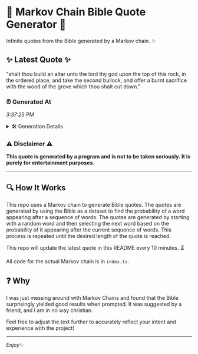 # 📖 Markov Chain Bible Quote Generator 📖

Infinite quotes from the Bible generated by a Markov chain. ✨

## ✨ Latest Quote ✨
"shalt thou build an altar unto the lord thy god upon the top of this rock, in the ordered place, and take the second bullock, and offer a burnt sacrifice with the wood of the grove which thou shalt cut down."

### ⏰ Generated At
*3:37:25 PM*

<details>
    <summary>🛠️ Generation Details</summary>
    <p>
        <strong>🌱 Seed:</strong> shalt<br>
        <strong>🔄 Iterations:</strong> 40<br>
        <strong>📜 Context History:</strong><br>[ shalt ]: thou<br>[ shalt, thou ]: build<br>[ shalt, thou, build ]: an<br>[ shalt, thou, build, an ]: altar<br>[ shalt, thou, build, an, altar ]: unto<br>[ shalt, thou, build, an, altar, unto ]: the<br>[ thou, build, an, altar, unto, the ]: lord<br>[ build, an, altar, unto, the, lord ]: thy<br>[ an, altar, unto, the, lord, thy ]: god<br>[ altar, unto, the, lord, thy, god ]: upon<br>[ unto, the, lord, thy, god, upon ]: the<br>[ the, lord, thy, god, upon, the ]: top<br>[ lord, thy, god, upon, the, top ]: of<br>[ thy, god, upon, the, top, of ]: this<br>[ god, upon, the, top, of, this ]: rock,<br>[ upon, the, top, of, this, rock, ]: in<br>[ the, top, of, this, rock,, in ]: the<br>[ top, of, this, rock,, in, the ]: ordered<br>[ of, this, rock,, in, the, ordered ]: place,<br>[ this, rock,, in, the, ordered, place, ]: and<br>[ rock,, in, the, ordered, place,, and ]: take<br>[ in, the, ordered, place,, and, take ]: the<br>[ the, ordered, place,, and, take, the ]: second<br>[ ordered, place,, and, take, the, second ]: bullock,<br>[ place,, and, take, the, second, bullock, ]: and<br>[ and, take, the, second, bullock,, and ]: offer<br>[ take, the, second, bullock,, and, offer ]: a<br>[ the, second, bullock,, and, offer, a ]: burnt<br>[ second, bullock,, and, offer, a, burnt ]: sacrifice<br>[ bullock,, and, offer, a, burnt, sacrifice ]: with<br>[ and, offer, a, burnt, sacrifice, with ]: the<br>[ offer, a, burnt, sacrifice, with, the ]: wood<br>[ a, burnt, sacrifice, with, the, wood ]: of<br>[ burnt, sacrifice, with, the, wood, of ]: the<br>[ sacrifice, with, the, wood, of, the ]: grove<br>[ with, the, wood, of, the, grove ]: which<br>[ the, wood, of, the, grove, which ]: thou<br>[ wood, of, the, grove, which, thou ]: shalt<br>[ of, the, grove, which, thou, shalt ]: cut<br>[ the, grove, which, thou, shalt, cut ]: down.<br>
    </p>
</details>

### ⚠️ Disclaimer ⚠️
**This quote is generated by a program and is not to be taken seriously. It is purely for entertainment purposes.**

---

## 🔍 How It Works

This repo uses a Markov chain to generate Bible quotes. The quotes are generated by using the Bible as a dataset to find the probability of a word appearing after a sequence of words. The quotes are generated by starting with a random word and then selecting the next word based on the probability of it appearing after the current sequence of words. This process is repeated until the desired length of the quote is reached.

This repo will update the latest quote in this README every 10 minutes. ⏳

All code for the actual Markov chain is in `index.ts`.

## ❓ Why

I was just messing around with Markov Chains and found that the Bible surprisingly yielded good results when prompted. 
It was suggested by a friend, and I am in no way christian.

Feel free to adjust the text further to accurately reflect your intent and experience with the project!

---

*Enjoy*✨
